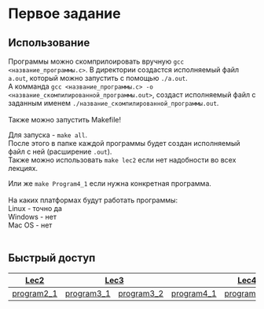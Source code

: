 # Первое задание 

## Использование
Программы можно скомприлоировать вручную `gcc <название_программы.c>`. В директории создастся исполняемый файл `a.out`, который можно запустить с помощью `./a.out`. </br>
А комманда `gcc <название_программы.c> -o <название_скомпилированной_программы.out>`, создаст исполняемый файл с заданным именем `./название_скомпилированной_программы.out`.  </br> </br>
Также можно запустить Makefile! 

Для запуска - `make all`. </br>
После этого в папке каждой программы будет создан исполняемый файл с ней (расширение `.out`). </br>
Также можно использовать `make lec2` если нет надобности во всех лекциях. 

Или же `make Program4_1` если нужна конкретная программа.</br></br>
На каких платформах будут работать программы:</br>
Linux - точно да</br>
Windows - нет</br>
Mac OS - нет</br></br>

## Быстрый доступ
<table>
   <colgroup>
      <col>
      <col>
      <col>
      <col>
      <col>
      <col>
   </colgroup>
   <thead>
      <tr>
         <th><a href="https://github.com/necrosskull/-network_OS/tree/main/lec2/">Lec2</a></th>
         <th colspan="2"><a href="https://github.com/necrosskull/-network_OS/tree/main/lec3/">Lec3</a></th>
         <th colspan="3"><a href="https://github.com/necrosskull/-network_OS/tree/main/lec4/">Lec4</a></th>
      </tr>
   </thead>
   <tbody>
      <tr>
         <td><a href="https://github.com/necrosskull/-network_OS/tree/main/lec2/program2_1">program2_1</a></td>
         <td><a href="https://github.com/necrosskull/-network_OS/tree/main/lec3/program3_1">program3_1</a></td>
         <td><a href="https://github.com/necrosskull/-network_OS/tree/main/lec3/program3_2">program3_2</a></td>
         <td><a href="https://github.com/necrosskull/-network_OS/tree/main/lec4/program4_1">program4_1</a></td>
         <td><a href="https://github.com/necrosskull/-network_OS/tree/main/lec4/program4_2">program4_2</a></td>
         <td><a href="https://github.com/necrosskull/-network_OS/tree/main/lec4/program4_3">program4_3</a></td>
      </tr>
   </tbody>
</table>
